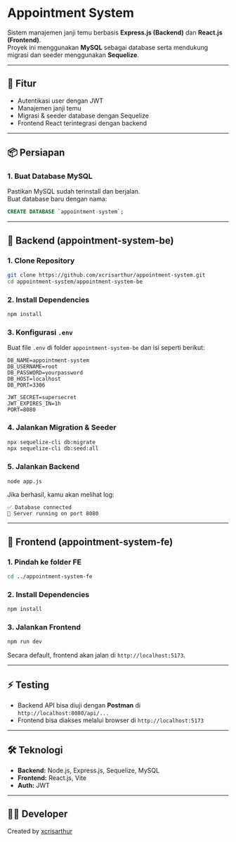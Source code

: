 # Appointment System

Sistem manajemen janji temu berbasis **Express.js (Backend)** dan **React.js (Frontend)**.  
Proyek ini menggunakan **MySQL** sebagai database serta mendukung migrasi dan seeder menggunakan **Sequelize**.

---

## 🚀 Fitur
- Autentikasi user dengan JWT
- Manajemen janji temu
- Migrasi & seeder database dengan Sequelize
- Frontend React terintegrasi dengan backend

---

## 📦 Persiapan

### 1. Buat Database MySQL
Pastikan MySQL sudah terinstall dan berjalan.  
Buat database baru dengan nama:
```sql
CREATE DATABASE `appointment-system`;
````

---

## 🔧 Backend (appointment-system-be)

### 1. Clone Repository

```bash
git clone https://github.com/xcrisarthur/appointment-system.git
cd appointment-system/appointment-system-be
```

### 2. Install Dependencies

```bash
npm install
```

### 3. Konfigurasi `.env`

Buat file `.env` di folder `appointment-system-be` dan isi seperti berikut:

```env
DB_NAME=appointment-system
DB_USERNAME=root
DB_PASSWORD=yourpassword
DB_HOST=localhost
DB_PORT=3306

JWT_SECRET=supersecret
JWT_EXPIRES_IN=1h
PORT=8080
```

### 4. Jalankan Migration & Seeder

```bash
npx sequelize-cli db:migrate
npx sequelize-cli db:seed:all
```

### 5. Jalankan Backend

```bash
node app.js
```

Jika berhasil, kamu akan melihat log:

```
✅ Database connected
🚀 Server running on port 8080
```

---

## 🎨 Frontend (appointment-system-fe)

### 1. Pindah ke folder FE

```bash
cd ../appointment-system-fe
```

### 2. Install Dependencies

```bash
npm install
```

### 3. Jalankan Frontend

```bash
npm run dev
```

Secara default, frontend akan jalan di `http://localhost:5173`.

---

## ⚡ Testing

* Backend API bisa diuji dengan **Postman** di `http://localhost:8080/api/...`
* Frontend bisa diakses melalui browser di `http://localhost:5173`

---

## 🛠 Teknologi

* **Backend:** Node.js, Express.js, Sequelize, MySQL
* **Frontend:** React.js, Vite
* **Auth:** JWT

---

## 👨‍💻 Developer

Created by [xcrisarthur](https://github.com/xcrisarthur)

```
